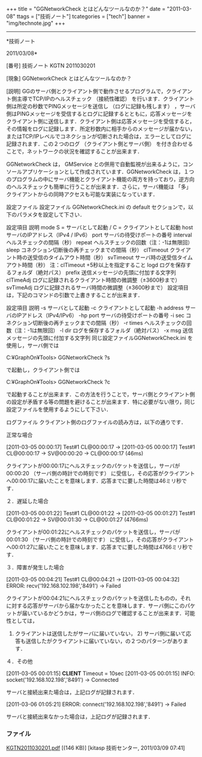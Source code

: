 ﻿+++
title = "GGNetworkCheck とはどんなツールなのか？"
date = "2011-03-08"
ttags = ["技術ノート"]
tcategories = ["tech"]
banner = "img/technote.jpg"
+++

-----------------------------------------------------------------------------------------------------------------------------

*技術ノート

2011/03/08*


[番号]
技術ノート KGTN 2011030201

[現象]
GGNetworkCheck とはどんなツールなのか？

[説明]
GGのサーバ側とクライアント側で動作させるプログラムで，クライアント側主導でTCP/IPのヘルスチェック
（接続性確認）
を行います．クライアント側は所定の秒数でPINGメッセージを送信し
（ログに記録も残します）
，サーバ側はPINGメッセージを受信するとログに記録するとともに，応答メッセージをクライアント側に送信します．クライアント側は応答メッセージを受信すると，その情報をログに記録します．所定秒数内に相手からのメッセージが届かない，またはTCP/IPレベルでコネクションが切断された場合は，エラーとしてログに記録されます．この２つのログ
（クライアント側とサーバ側）
を付き合わせることで，ネットワークの状況を確認することが出来ます．

GGNetworkCheck は， GMService
との併用で自動監視が出来るように，コンソールアプリケーションとして作成されています．GGNetworkCheck
は，１つのプログラムの中にサーバ機能とクライアント機能の両方を持っており，逆方向のヘルスチェックも簡単に行うことが出来ます．さらに，サーバ機能は
「多」 クライアントからの同時アクセスも可能な実装になっています．

設定ファイル
設定ファイル GGNetworkCheck.ini の default
セクションで，以下のパラメタを設定して下さい．

設定項目 説明 mode S = サーバとして起動 / C = クライアントとして起動
host サーバのIPアドレス（IPv4 / IPv6） port サーバの待受けポートの番号
interval ヘルスチェックの間隔（秒） repeat
ヘルスチェックの回数（注：-1は無限回） sleep
コネクション切断後の再チェックまでの間隔（秒） clTimeout
クライアント時の送受信のタイムアウト時間（秒） svTimeout
サーバ時の送受信タイムアウト時間（秒）
注：clTimeout +5秒以上を指定すること logd
ログを保存するフォルダ（絶対パス） prefix
送信メッセージの先頭に付加する文字列 clTimeAdj
ログに記録されるクライアント時間の微調整（±3600秒まで） svTimeAdj
ログに記録されるサーバ時間の微調整（±3600秒まで）
設定項目は，下記のコマンドの引数で上書きすることが出来ます．

設定項目 説明 -s サーバとして起動 -c クライアントとして起動 -h address
サーバのIPアドレス（IPv4/IPv6） -hp port サーバの待受けポートの番号 -i
sec コネクション切断後の再チェックまでの間隔（秒） -r times
ヘルスチェックの回数（注：-1は無限回） -l dir
ログを保存するフォルダ（絶対パス） -x msg
送信メッセージの先頭に付加する文字列
同じ設定ファイルGGNetworkCheck.ini を使用し，サーバ側では

C:¥GraphOn¥Tools> GGNetworkCheck ?s

で起動し，クライアント側では

C:¥GraphOn¥Tools> GGNetworkCheck ?c

で起動することが出来ます．この方法を行うことで，サーバ側とクライアント側の設定が矛盾する等の問題を避けることが出来ます．特に必要がない限り，同じ設定ファイルを使用するようにして下さい．

ログファイル
クライアント側のログファイルの読み方は，以下の通りです．

正常な場合

[2011-03-05 00:00:17] Test#1 CL@00:00:17 ->
[2011-03-05 00:00:17] Test#1 CL@00:00:17 -> SV@00:00:20 ->
CL@00:00:17 (46ms)

クライアントが00:00:17にヘルスチェックのパケットを送信し，サーバが00:00:20
（サーバ側の時計での時刻です）
に受信し，その応答がクライアントへ00:00:17に届いたことを意味します．応答までに要した時間は46ミリ秒です．

２．遅延した場合

[2011-03-05 00:01:22] Test#1 CL@00:01:22 ->
[2011-03-05 00:01:27] Test#1 CL@00:01:22 -> SV@00:01:30 ->
CL@00:01:27 (4766ms)

クライアントが00:01:22にヘルスチェックのパケットを送信し，サーバが00:01:30
（サーバ側の時計での時刻です）
に受信し，その応答がクライアントへ00:01:27に届いたことを意味します．応答までに要した時間は4766ミリ秒です．

３．障害が発生した場合

[2011-03-05 00:04:21] Test#1 CL@00:04:21 ->
[2011-03-05 00:04:32] ERROR: recv('192.168.102.198','8491') ->
Failed

クライアントが00:04:21にヘルスチェックのパケットを送信したものの，それに対する応答がサーバから届かなかったことを意味します．サーバ側にこのパケットが届いているかどうかは，サーバ側のログで確認することが出来ます．可能性としては，
1) クライアントは送信したがサーバに届いていない， 2)
サーバ側に届いて応答も送信したがクライアントに届いていない，の２つのパターンがあります．

４．その他

[2011-03-05 00:01:15] **CLIENT** Timeout = 10sec
[2011-03-05 00:01:15] INFO: socket('192.168.102.198','8491') ->
Connected

サーバと接続出来た場合は，上記ログが記録されます．

[2011-03-06 01:05:21] ERROR: connect('192.168.102.198','8491') ->
Failed

サーバと接続出来なかった場合は，上記ログが記録されます．


### ファイル

 
 


[KGTN2011030201.pdf](http://techreport.kitasp.net/attachments/download/512/KGTN2011030201.pdf)
 [(146 KB)] [kitasp 技術センター, 2011/03/09
07:41]


 


 

